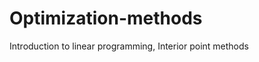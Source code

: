 Optimization-methods
====================

Introduction to linear programming, Interior point methods
